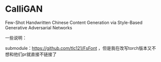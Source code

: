 # CalliGAN
Few-Shot Handwritten Chinese Content Generation via Style-Based Generative Adversarial Networks

一些说明：

submodule：https://github.com/tlc121/FsFont ，但是我在改写torch版本又不想和他们pr就直接不链接了